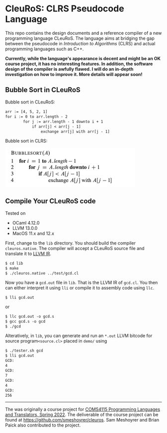 # CleuRoS: CLRS Pseudocode Language

This repo contains the design documents and a reference compiler of a new programming language CLeuRoS. The language aims at bridging the gap between the pseudocode in *Introduction to Algorithms* (CLRS) and actual programming languages such as C++.



**Currently, while the language's appearance is decent and might be an OK course project, it has no interesting features. In addition, the software design of the compiler is awfully flawed. I will do an in-depth investigation on how to improve it. More details will appear soon!**



## Bubble Sort in CLeuRoS

Bubble sort in CLeuRoS:

```
arr := [4, 5, 2, 1]
for i := 0 to arr.length - 2
		for j := arr.length - 1 downto i + 1
			if arr[j] < arr[j - 1]
				exchange arr[j] with arr[j - 1]
```

Bubble sort in CLRS:

![](./static/bubble_sort.png)



## Compile Your CLeuRoS code

Tested on

- OCaml 4.12.0
- LLVM 13.0.0
- MacOS 11.x and 12.x



First, change to the `lib` directory. You should build the compiler `cleuros.native`. The compiler will accept a CLeuRoS source file and translate it to [LLVM IR](https://llvm.org/docs/LangRef.html).

```
$ cd lib
$ make
$ ./cleuros.native ../test/gcd.cl
```

Now you have a `gcd.out` file in `lib`. That is the LLVM IR of `gcd.cl`. You then can either interpret it using `lli` or compile it to assembly code using `llc`.

```
$ lli gcd.out
```

or

```
$ llc gcd.out -o gcd.s
$ gcc gcd.s -o gcd
$ ./gcd
```



Alteratively, in `lib`, you can generate and run an `*.out` LLVM bitcode for source program`<source.cl>` placed in `demo/` using

```
$ ./tester.sh gcd
$ lli gcd.out
GCD:
4
GCD:
7
GCD:
4
GCD:
256
```



---

The was originally a course project for [COMS4115 Programming Languages and Translators, Spring 2022](https://verigu.github.io/4115Spring2022/). The deliverable of the course project can be found at https://github.com/smeshoyrer/cleuros. Sam Meshoyrer and Brian Paick also contributed to the project.
